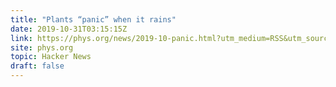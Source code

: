 ```yaml
---
title: "Plants “panic” when it rains"
date: 2019-10-31T03:15:15Z
link: https://phys.org/news/2019-10-panic.html?utm_medium=RSS&utm_source=hune
site: phys.org
topic: Hacker News
draft: false
---
```

